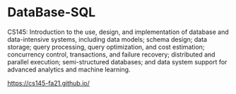 # DataBase-SQL

CS145: Introduction to the use, design, and implementation of database and data-intensive systems, including data models; schema design; data storage; query processing, query optimization, and cost estimation; concurrency control, transactions, and failure recovery; distributed and parallel execution; semi-structured databases; and data system support for advanced analytics and machine learning.

https://cs145-fa21.github.io/
